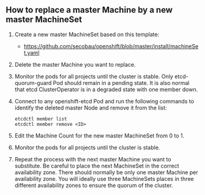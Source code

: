 ## How to replace a master Machine by a new master MachineSet

1. Create a new master MachineSet based on this template:
   * https://github.com/secobau/openshift/blob/master/install/machineSet.yaml
1. Delete the master Machine you want to replace.
1. Monitor the pods for all projects until the cluster is stable.
Only etcd-quorum-guard Pod should remain in a pending state. 
It is also normal that etcd ClusterOperator is in a degraded state with one member down.
1. Connect to any openshift-etcd Pod and run the following commands to identify the deleted master Node and remove it from the list:
   
   ```
   etcdctl member list
   etcdctl member remove <ID>   
   ```
1. Edit the Machine Count for the new master MachineSet from 0 to 1.
1. Monitor the pods for all projects until the cluster is stable.
1. Repeat the process with the next master Machine you want to substitute.
   Be careful to place the next MachineSet in the correct availability zone.
   There should normally be only one master Machine per availability zone.
   You will ideally use three MachineSets places in three different availability zones to ensure the quorum of the cluster.
